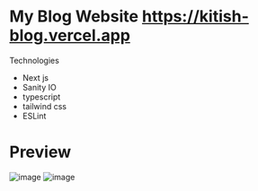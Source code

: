 # My Blog Website https://kitish-blog.vercel.app
Technologies
* Next js
* Sanity IO
* typescript
* tailwind css
* ESLint

# Preview
![image](https://github.com/charandeep7/my-personal-blog/assets/96859500/2479d7f6-77a3-4a2d-9ac7-bf1bc3db64bb)
![image](https://github.com/charandeep7/my-personal-blog/assets/96859500/9a742828-fc45-4d32-9113-e405193b152a)
